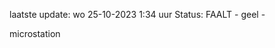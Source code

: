 laatste update: 
wo 25-10-2023  1:34   uur 
Status: FAALT - geel - 
<div class="service R">microstation</div>